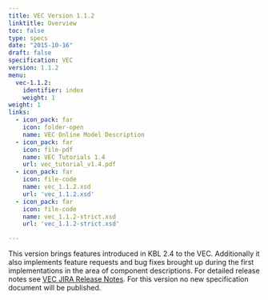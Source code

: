```yaml
---
title: VEC Version 1.1.2
linktitle: Overview
toc: false
type: specs
date: "2015-10-16"
draft: false
specification: VEC
version: 1.1.2
menu:
  vec-1.1.2:
    identifier: index    
    weight: 1
weight: 1
links:
  - icon_pack: far
    icon: folder-open
    name: VEC Online Model Description
  - icon_pack: far
    icon: file-pdf
    name: VEC Tutorials 1.4
    url: vec_tutorial_v1.4.pdf    
  - icon_pack: far
    icon: file-code
    name: vec_1.1.2.xsd
    url: 'vec_1.1.2.xsd'
  - icon_pack: far
    icon: file-code
    name: vec_1.1.2-strict.xsd
    url: 'vec_1.1.2-strict.xsd'

---
```

This version brings features introduced in KBL 2.4 to the VEC. Additionally it also implements feature requests and bug fixes brought up during the first implementations in the area of component descriptions. For detailed release notes see [VEC JIRA Release Notes](https://track.prostep.com/jira/secure/ReleaseNote.jspa?projectId=10550&version=25170). For this version no new specification document will be published.